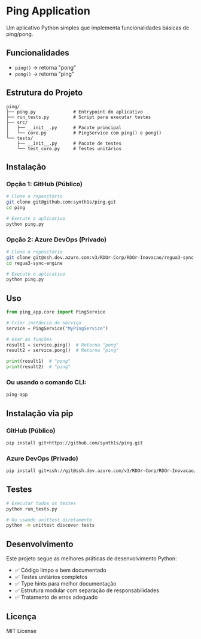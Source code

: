 # Ping Application

Um aplicativo Python simples que implementa funcionalidades básicas de ping/pong.

## Funcionalidades

- `ping()` → retorna "pong"
- `pong()` → retorna "ping"

## Estrutura do Projeto

```
ping/
├── ping.py              # Entrypoint do aplicativo
├── run_tests.py         # Script para executar testes
├── src/
│   ├── __init__.py      # Pacote principal
│   └── core.py          # PingService com ping() e pong()
└── tests/
    ├── __init__.py      # Pacote de testes
    └── test_core.py     # Testes unitários
```

## Instalação

### Opção 1: GitHub (Público)
```bash
# Clone o repositório
git clone git@github.com:synth1s/ping.git
cd ping

# Execute o aplicativo
python ping.py
```

### Opção 2: Azure DevOps (Privado)
```bash
# Clone o repositório
git clone git@ssh.dev.azure.com:v3/RDOr-Corp/RDOr-Inovacao/regua3-sync-engine
cd regua3-sync-engine

# Execute o aplicativo
python ping.py
```

## Uso

```python
from ping_app.core import PingService

# Criar instância do serviço
service = PingService("MyPingService")

# Usar as funções
result1 = service.ping()  # Retorna "pong"
result2 = service.pong()  # Retorna "ping"

print(result1)  # "pong"
print(result2)  # "ping"
```

### Ou usando o comando CLI:

```bash
ping-app
```

## Instalação via pip

### GitHub (Público)
```bash
pip install git+https://github.com/synth1s/ping.git
```

### Azure DevOps (Privado)
```bash
pip install git+ssh://git@ssh.dev.azure.com/v3/RDOr-Corp/RDOr-Inovacao/regua3-sync-engine
```

## Testes

```bash
# Executar todos os testes
python run_tests.py

# Ou usando unittest diretamente
python -m unittest discover tests
```

## Desenvolvimento

Este projeto segue as melhores práticas de desenvolvimento Python:

- ✅ Código limpo e bem documentado
- ✅ Testes unitários completos
- ✅ Type hints para melhor documentação
- ✅ Estrutura modular com separação de responsabilidades
- ✅ Tratamento de erros adequado

## Licença

MIT License
